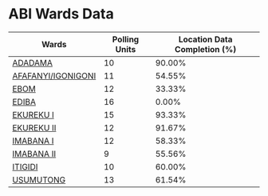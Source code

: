 
# ABI Wards Data

| Wards | Polling Units | Location Data Completion (%) |
| ---- | ----- | ------- |
| [ADADAMA](./wards/1971-adadama) | 10 | 90.00% |
| [AFAFANYI/IGONIGONI](./wards/1972-afafanyi/igonigoni) | 11 | 54.55% |
| [EBOM](./wards/1973-ebom) | 12 | 33.33% |
| [EDIBA](./wards/1974-ediba) | 16 | 0.00% |
| [EKUREKU I](./wards/1975-ekureku-i) | 15 | 93.33% |
| [EKUREKU II](./wards/1976-ekureku-ii) | 12 | 91.67% |
| [IMABANA I](./wards/1977-imabana-i) | 12 | 58.33% |
| [IMABANA II](./wards/1978-imabana-ii) | 9 | 55.56% |
| [ITIGIDI](./wards/1979-itigidi) | 10 | 60.00% |
| [USUMUTONG](./wards/1980-usumutong) | 13 | 61.54% |





